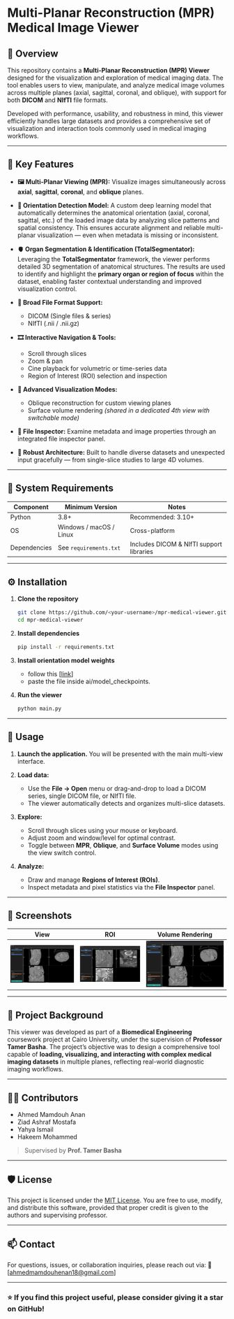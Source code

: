 # Multi-Planar Reconstruction (MPR) Medical Image Viewer

## 📖 Overview

This repository contains a **Multi-Planar Reconstruction (MPR) Viewer** designed for the visualization and exploration of medical imaging data.
The tool enables users to view, manipulate, and analyze medical image volumes across multiple planes (axial, sagittal, coronal, and oblique), with support for both **DICOM** and **NIfTI** file formats.

Developed with performance, usability, and robustness in mind, this viewer efficiently handles large datasets and provides a comprehensive set of visualization and interaction tools commonly used in medical imaging workflows.

---

## 🧠 Key Features

* **🖼️ Multi-Planar Viewing (MPR):**
  Visualize images simultaneously across **axial**, **sagittal**, **coronal**, and **oblique** planes.

* **🧩 Orientation Detection Model:**
  A custom deep learning model that automatically determines the anatomical orientation (axial, coronal, sagittal, etc.) of the loaded image data by analyzing slice patterns and spatial consistency.
  This ensures accurate alignment and reliable multi-planar visualization — even when metadata is missing or inconsistent.

* **🫀 Organ Segmentation & Identification (TotalSegmentator):**
  Leveraging the **TotalSegmentator** framework, the viewer performs detailed 3D segmentation of anatomical structures.
  The results are used to identify and highlight the **primary organ or region of focus** within the dataset, enabling faster contextual understanding and improved visualization control.

* **📂 Broad File Format Support:**

  * DICOM (Single files & series)
  * NIfTI (.nii / .nii.gz)

* **🎞️ Interactive Navigation & Tools:**

  * Scroll through slices
  * Zoom & pan
  * Cine playback for volumetric or time-series data
  * Region of Interest (ROI) selection and inspection

* **🔄 Advanced Visualization Modes:**

  * Oblique reconstruction for custom viewing planes
  * Surface volume rendering *(shared in a dedicated 4th view with switchable mode)*

* **🧾 File Inspector:**
  Examine metadata and image properties through an integrated file inspector panel.

* **🧱 Robust Architecture:**
  Built to handle diverse datasets and unexpected input gracefully — from single-slice studies to large 4D volumes.

---

## 🧩 System Requirements

| Component    | Minimum Version         | Notes                                    |
| ------------ | ----------------------- | ---------------------------------------- |
| Python       | 3.8+                    | Recommended: 3.10+                       |
| OS           | Windows / macOS / Linux | Cross-platform                           |
| Dependencies | See `requirements.txt`  | Includes DICOM & NIfTI support libraries |

---

## ⚙️ Installation

1. **Clone the repository**

   ```bash
   git clone https://github.com/<your-username>/mpr-medical-viewer.git
   cd mpr-medical-viewer
   ```

2. **Install dependencies**

   ```bash
   pip install -r requirements.txt
   ```
3. **Install orientation model weights**
   - follow this [[link](https://drive.google.com/file/d/1UbJfOK897rJ13WNOvuHcBbh6bC4P3B1a/view?usp=sharing)]
   - paste the file inside ai/model_checkpoints.
    
5. **Run the viewer**

   ```bash
   python main.py
   ```

---

## 🧭 Usage

1. **Launch the application.**
   You will be presented with the main multi-view interface.

2. **Load data:**

   * Use the **File → Open** menu or drag-and-drop to load a DICOM series, single DICOM file, or NIfTI file.
   * The viewer automatically detects and organizes multi-slice datasets.

3. **Explore:**

   * Scroll through slices using your mouse or keyboard.
   * Adjust zoom and window/level for optimal contrast.
   * Toggle between **MPR**, **Oblique**, and **Surface Volume** modes using the view switch control.

4. **Analyze:**

   * Draw and manage **Regions of Interest (ROIs)**.
   * Inspect metadata and pixel statistics via the **File Inspector** panel.

---

## 🧪 Screenshots

| View                                                      | ROI                                                  | Volume Rendering                                |
| --------------------------------------------------------- | ---------------------------------------------------- | ----------------------------------------------- |
| ![Axial/Coronal/Sagittal View/4th](./images/mpr_view.png) | ![Region of Interest](./images/roi.png)              | ![Volume Rendering](./images/volume_render.png) | ![Oblique View](./images/oblique.png) |

---

## 🧬 Project Background

This viewer was developed as part of a **Biomedical Engineering** coursework project at Cairo University, under the supervision of **Professor Tamer Basha**.
The project’s objective was to design a comprehensive tool capable of **loading, visualizing, and interacting with complex medical imaging datasets** in multiple planes, reflecting real-world diagnostic imaging workflows.

---

## 🧑‍💻 Contributors

* Ahmed Mamdouh Anan
* Ziad Ashraf Mostafa
* Yahya Ismail
* Hakeem Mohammed

> Supervised by **Prof. Tamer Basha**

---

## 🛡️ License

This project is licensed under the [MIT License](LICENSE).
You are free to use, modify, and distribute this software, provided that proper credit is given to the authors and supervising professor.

---

## 📫 Contact

For questions, issues, or collaboration inquiries, please reach out via:
📧 [[ahmedmamdouhenan18@gmail.com](mailto:your.email@example.com)]

---

### ⭐ If you find this project useful, please consider giving it a **star** on GitHub!
